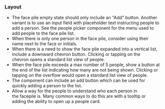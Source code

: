 ### Layout

- The face pile empty state should only include an "Add" button. Another variant is to use an input field with placeholder text instructing people to add a person. See the people picker component for the menu used to add people to the face pile list. 
- When there is only one person in the face pile, consider using their name next to the face or initials.
- When there is a need to show the face pile expanded into a vertical list, include a downward chevron button. Clicking or tapping on the chevron opens a standard list view of people. 
- When the face pile exceeds a max number of 5 people, show a button at the end of the list indicating how many are not being shown. Clicking or tapping on the overflow would open a standard list view of people.
- The component can include an add button which can be used for quickly adding a person to the list. 
- Allow a way for the people to understand who each person in the facepile is. Many common ways to do this are with a tooltip or adding the ability to open up a people card.
